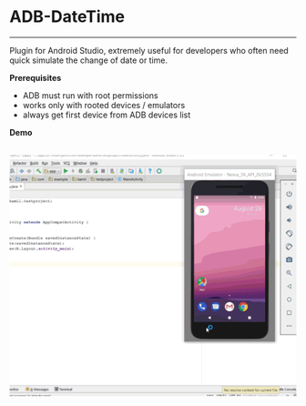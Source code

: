 # ADB-DateTime
----------
Plugin for Android Studio, extremely useful for developers who often need quick simulate the change of date or time.


**Prerequisites**

- ADB must run with root permissions
- works only with rooted devices / emulators
- always get first device from ADB devices list

**Demo**

<br>
<img src="https://raw.githubusercontent.com/KamikX/ADB-DateTime/master/images/demo.gif"/>